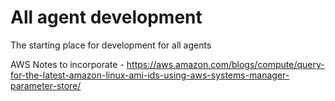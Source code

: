 # All agent development
The starting place for development for all agents

AWS Notes to incorporate -
https://aws.amazon.com/blogs/compute/query-for-the-latest-amazon-linux-ami-ids-using-aws-systems-manager-parameter-store/
